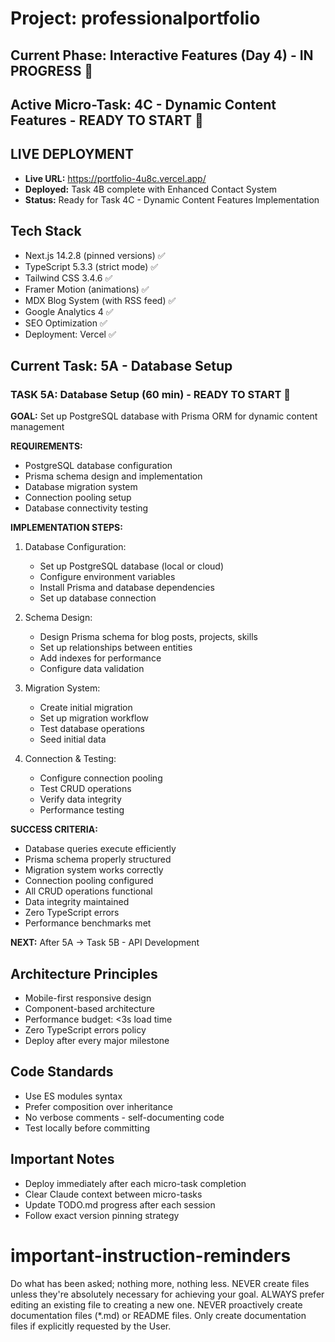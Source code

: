 # Project: professionalportfolio

## Current Phase: Interactive Features (Day 4) - IN PROGRESS 🎯
## Active Micro-Task: 4C - Dynamic Content Features - READY TO START 🎯

## LIVE DEPLOYMENT
- **Live URL:** https://portfolio-4u8c.vercel.app/
- **Deployed:** Task 4B complete with Enhanced Contact System
- **Status:** Ready for Task 4C - Dynamic Content Features Implementation

## Tech Stack
- Next.js 14.2.8 (pinned versions) ✅
- TypeScript 5.3.3 (strict mode) ✅
- Tailwind CSS 3.4.6 ✅
- Framer Motion (animations) ✅
- MDX Blog System (with RSS feed) ✅
- Google Analytics 4 ✅
- SEO Optimization ✅
- Deployment: Vercel ✅

## Current Task: 5A - Database Setup

### TASK 5A: Database Setup (60 min) - READY TO START 🎯

**GOAL:** Set up PostgreSQL database with Prisma ORM for dynamic content management

**REQUIREMENTS:**
- PostgreSQL database configuration
- Prisma schema design and implementation
- Database migration system
- Connection pooling setup
- Database connectivity testing

**IMPLEMENTATION STEPS:**
1. Database Configuration:
   - Set up PostgreSQL database (local or cloud)
   - Configure environment variables
   - Install Prisma and database dependencies
   - Set up database connection

2. Schema Design:
   - Design Prisma schema for blog posts, projects, skills
   - Set up relationships between entities
   - Add indexes for performance
   - Configure data validation

3. Migration System:
   - Create initial migration
   - Set up migration workflow
   - Test database operations
   - Seed initial data

4. Connection & Testing:
   - Configure connection pooling
   - Test CRUD operations
   - Verify data integrity
   - Performance testing

**SUCCESS CRITERIA:**
- Database queries execute efficiently
- Prisma schema properly structured
- Migration system works correctly
- Connection pooling configured
- All CRUD operations functional
- Data integrity maintained
- Zero TypeScript errors
- Performance benchmarks met

**NEXT:** After 5A → Task 5B - API Development

## Architecture Principles
- Mobile-first responsive design
- Component-based architecture
- Performance budget: <3s load time
- Zero TypeScript errors policy
- Deploy after every major milestone

## Code Standards
- Use ES modules syntax
- Prefer composition over inheritance  
- No verbose comments - self-documenting code
- Test locally before committing

## Important Notes
- Deploy immediately after each micro-task completion
- Clear Claude context between micro-tasks
- Update TODO.md progress after each session
- Follow exact version pinning strategy


# important-instruction-reminders
Do what has been asked; nothing more, nothing less.
NEVER create files unless they're absolutely necessary for achieving your goal.
ALWAYS prefer editing an existing file to creating a new one.
NEVER proactively create documentation files (*.md) or README files. Only create documentation files if explicitly requested by the User.